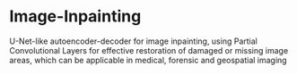 # Image-Inpainting
 U-Net-like autoencoder-decoder for image inpainting, using Partial Convolutional Layers for effective
restoration of damaged or missing image areas, which can be applicable in medical, forensic and geospatial imaging
